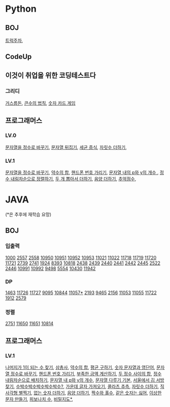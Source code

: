 # Python

## BOJ
[트럭주차](https://github.com/HoyiTT/Problem_Solving/blob/master/PYTHON/BOJ/2979.py),

## CodeUp

## 이것이 취업을 위한 코딩테스트다
### 그리디
[거스름돈](https://github.com/HoyiTT/Problem_Solving/blob/master/PYTHON/ICHICO/3-1.py),
[큰수의 법칙](https://github.com/HoyiTT/Problem_Solving/blob/master/PYTHON/ICHICO/3-2_s.py),
[숫자 카드 게임](https://github.com/HoyiTT/Problem_Solving/blob/master/PYTHON/ICHICO/3-3_s.py)

## 프로그래머스

### LV.0
[문자열을 정수로 바꾸기](https://github.com/HoyiTT/Problem_Solving/blob/master/PYTHON/프로그래머스/LV0/120924.py),
[문자열 뒤집기](https://github.com/HoyiTT/Problem_Solving/blob/master/PYTHON/프로그래머스/LV0/120822.py),
[세균 증식](https://github.com/HoyiTT/Problem_Solving/blob/master/PYTHON/프로그래머스/LV0/120910.py),
[자릿수 더하기](https://github.com/HoyiTT/Problem_Solving/blob/master/PYTHON/프로그래머스/LV0/120906.py),

### LV.1
[문자열을 정수로 바꾸기](https://github.com/HoyiTT/Problem_Solving/blob/master/PYTHON/프로그래머스/LV1/12925.py),
[약수의 합](https://github.com/HoyiTT/Problem_Solving/blob/master/PYTHON/프로그래머스/LV1/12928.py),
[핸드폰 번호 가리기](https://github.com/HoyiTT/Problem_Solving/blob/master/PYTHON/프로그래머스/LV1/12948.py),
[문자열 내의 p와 y의 개수 ](https://github.com/HoyiTT/Problem_Solving/blob/master/PYTHON/프로그래머스/LV1/12916.py),
[정수 내림차순으로 정렬하기](https://github.com/HoyiTT/Problem_Solving/blob/master/PYTHON/프로그래머스/LV1/12933.py),
[두 개 뽑아서 더하기](https://github.com/HoyiTT/Problem_Solving/blob/master/PYTHON/프로그래머스/LV1/68644.py),
[음양 더하기](https://github.com/HoyiTT/Problem_Solving/blob/master/PYTHON/프로그래머스/LV1/76501.py),
[추억점수](https://github.com/HoyiTT/Problem_Solving/blob/master/PYTHON/프로그래머스/LV1/176963.py),


# JAVA
(*은 추후에 재학습 요망)
## BOJ

### 입출력
[1000](https://www.acmicpc.net/problem/1000)
[2557](https://www.acmicpc.net/problem/2557)
[2558](https://www.acmicpc.net/problem/2558)
[10950](https://www.acmicpc.net/problem/10950)
[10951](https://www.acmicpc.net/problem/10951)
[10952](https://www.acmicpc.net/problem/10952)
[10953](https://www.acmicpc.net/problem/10953)
[11021](https://www.acmicpc.net/problem/11021)
[11022](https://www.acmicpc.net/problem/11022)
[11718](https://www.acmicpc.net/problem/11718)
[11719](https://www.acmicpc.net/problem/11719)
[11720](https://www.acmicpc.net/problem/11720)
[11721](https://www.acmicpc.net/problem/11721)
[2739](https://www.acmicpc.net/problem/2739)
[2741](https://www.acmicpc.net/problem/2741)
[1924](https://www.acmicpc.net/problem/1924)
[8393](https://www.acmicpc.net/problem/8393)
[10818](https://www.acmicpc.net/problem/10818)
[2438](https://www.acmicpc.net/problem/2438)
[2439](https://www.acmicpc.net/problem/2439)
[2440](https://www.acmicpc.net/problem/2440)
[2441](https://www.acmicpc.net/problem/2441)
[2442](https://www.acmicpc.net/problem/2442)
[2445](https://www.acmicpc.net/problem/2445)
[2522](https://www.acmicpc.net/problem/2522)
[2446](https://www.acmicpc.net/problem/2446)
[10991](https://www.acmicpc.net/problem/10991)
[10992](https://www.acmicpc.net/problem/10992)
[9498](https://www.acmicpc.net/problem/9498)
[5554](https://www.acmicpc.net/problem/5554)
[10430](https://www.acmicpc.net/problem/10430)
[11942](https://www.acmicpc.net/problem/11942)

### DP
[1463](https://www.acmicpc.net/problem/1463)
[11726](https://www.acmicpc.net/problem/11726)
[11727](https://www.acmicpc.net/problem/11727)
[9095](https://www.acmicpc.net/problem/9095)
[10844](https://www.acmicpc.net/problem/10844)
[11057*](https://www.acmicpc.net/problem/11057)
[2193](https://www.acmicpc.net/problem/2193)
[9465](https://www.acmicpc.net/problem/9465)
[2156](https://www.acmicpc.net/problem/2156)
[11053](https://www.acmicpc.net/problem/11053)
[11055](https://www.acmicpc.net/problem/11055)
[11722](https://www.acmicpc.net/problem/11722)
[1912](https://www.acmicpc.net/problem/1912)
[2579](https://www.acmicpc.net/problem/2579)

### 정렬
[2751](https://www.acmicpc.net/problem/2751)
[11650](https://www.acmicpc.net/problem/11650)
[11651](https://www.acmicpc.net/problem/11651)
[10814](https://www.acmicpc.net/problem/10814)

## 프로그래머스

### LV.1
[나머지가 1이 되는 수 찾기](https://github.com/HoyiTT/Problem_Solving/blob/master/JAVA/%ED%94%84%EB%A1%9C%EA%B7%B8%EB%9E%98%EB%A8%B8%EC%8A%A4/LV1/87389.java),
[삼총사](https://github.com/HoyiTT/Problem_Solving/blob/master/JAVA/%ED%94%84%EB%A1%9C%EA%B7%B8%EB%9E%98%EB%A8%B8%EC%8A%A4/LV1/131705.java),
[약수의 합](https://github.com/HoyiTT/Problem_Solving/blob/master/JAVA/%ED%94%84%EB%A1%9C%EA%B7%B8%EB%9E%98%EB%A8%B8%EC%8A%A4/LV1/12928.java),
[평균 구하기](https://github.com/HoyiTT/Problem_Solving/blob/master/JAVA/%ED%94%84%EB%A1%9C%EA%B7%B8%EB%9E%98%EB%A8%B8%EC%8A%A4/LV1/12944.java),
[숫자 문자열과 영단어](https://github.com/HoyiTT/Problem_Solving/blob/master/JAVA/%ED%94%84%EB%A1%9C%EA%B7%B8%EB%9E%98%EB%A8%B8%EC%8A%A4/LV1/81301.java),
[문자열 정수로 바꾸기](https://github.com/HoyiTT/Problem_Solving/blob/master/JAVA/%ED%94%84%EB%A1%9C%EA%B7%B8%EB%9E%98%EB%A8%B8%EC%8A%A4/LV1/12925.java),
[핸드폰 번호 가리기](https://github.com/HoyiTT/Problem_Solving/blob/master/JAVA/%ED%94%84%EB%A1%9C%EA%B7%B8%EB%9E%98%EB%A8%B8%EC%8A%A4/LV1/12948.java),
[부족한 금액 계산하기](https://github.com/HoyiTT/Problem_Solving/blob/master/JAVA/%ED%94%84%EB%A1%9C%EA%B7%B8%EB%9E%98%EB%A8%B8%EC%8A%A4/LV1/82612.java),
[두 정수 사이의 합](https://github.com/HoyiTT/Problem_Solving/blob/master/JAVA/%ED%94%84%EB%A1%9C%EA%B7%B8%EB%9E%98%EB%A8%B8%EC%8A%A4/LV1/12912.java),
[정수 내림차순으로 배치하기](https://github.com/HoyiTT/Problem_Solving/blob/master/JAVA/%ED%94%84%EB%A1%9C%EA%B7%B8%EB%9E%98%EB%A8%B8%EC%8A%A4/LV1/12933.java),
[문자열 내 p와 y의 개수](https://github.com/HoyiTT/Problem_Solving/blob/master/JAVA/%ED%94%84%EB%A1%9C%EA%B7%B8%EB%9E%98%EB%A8%B8%EC%8A%A4/LV1/12916.java),
[문자열 다루기 기본](https://github.com/HoyiTT/Problem_Solving/blob/master/JAVA/프로그래머스/LV1/12918.java),
[서울에서 김 서방 찾기](https://github.com/HoyiTT/Problem_Solving/blob/master/JAVA/프로그래머스/LV1/12919.java),
[수박수박수박수박수박수?](https://github.com/HoyiTT/Problem_Solving/blob/master/JAVA/프로그래머스/LV1/12922.java),
[가운데 글자 가져오기](https://github.com/HoyiTT/Problem_Solving/blob/master/JAVA/프로그래머스/LV1/12903.java),
[콜라츠 추측](https://github.com/HoyiTT/Problem_Solving/blob/master/JAVA/프로그래머스/LV1/12943.java),
[자릿수 더하기](https://github.com/HoyiTT/Problem_Solving/blob/master/JAVA/프로그래머스/LV1/12931.java),
[직사각형 별찍기](https://github.com/HoyiTT/Problem_Solving/blob/master/JAVA/프로그래머스/LV1/12693.java),
[없는 숫자 더하기](https://github.com/HoyiTT/Problem_Solving/blob/master/JAVA/프로그래머스/LV1/86051.java),
[음양 더하기](https://github.com/HoyiTT/Problem_Solving/blob/master/JAVA/프로그래머스/LV1/76501.java),
[짝수와 홀수](https://github.com/HoyiTT/Problem_Solving/blob/master/JAVA/프로그래머스/LV1/12937.java),
[같은 숫자는 싫어](https://github.com/HoyiTT/Problem_Solving/blob/master/JAVA/프로그래머스/LV1/12906.java),
[이상한 문자 만들기](https://github.com/HoyiTT/Problem_Solving/blob/master/JAVA/프로그래머스/LV1/12930.java),
[피보나치 수](https://github.com/HoyiTT/Problem_Solving/blob/master/JAVA/프로그래머스/LV1/12945.java),
[비밀지도*](https://github.com/HoyiTT/Problem_Solving/blob/master/JAVA/프로그래머스/LV1/17681.java),